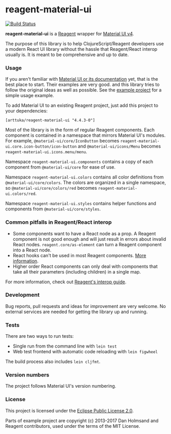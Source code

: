 # reagent-material-ui

[![Build Status](https://travis-ci.com/arttuka/reagent-material-ui.svg?branch=master)](https://travis-ci.com/arttuka/reagent-material-ui)

**reagent-material-ui** is a [Reagent](http://reagent-project.github.io/) wrapper
for [Material UI v4](https://material-ui.com/).

The purpose of this library is to help ClojureScript/Reagent developers use a modern React UI library
without the hassle that Reagent/React interop usually is. It is meant to be comprehensive and up to date.

### Usage

If you aren't familiar with [Material UI or its documentation](https://material-ui.com) yet, that is the best place to start.
Their examples are very good. and this library tries to follow the original ideas as well as possible. See the [example project](./example) for a simple usage example.

To add Material UI to an existing Reagent project, just add this project to your dependencies:
```
[arttuka/reagent-material-ui "4.4.3-0"]
```

Most of the library is in the form of regular Reagent components. Each component is contained in a namespace that mirrors
Material UI's modules. For example, `@material-ui/core/IconButton` becomes `reagent-material-ui.core.icon-button/icon-button`
and `@material-ui/icons/Menu` becomes `reagent-material-ui.icons.menu/menu`.

Namespace `reagent-material-ui.components` contains a copy of each component from `@material-ui/core` for ease of use.

Namespace `reagent-material-ui.colors` contains all color definitions from `@material-ui/core/colors`.
The colors are organized in a single namespace, so `@material-ui/core/colors/red` becomes `reagent-material-ui.colors/red`.

Namespace `reagent-material-ui.styles` contains helper functions and components from `@material-ui/core/styles`.

### Common pitfalls in Reagent/React interop

* Some components want to have a React node as a prop. A Reagent component is not good enough and will just result in
  errors about invalid React nodes. `reagent.core/as-element` can turn a Reagent component into a React node.
* React hooks can't be used in most Reagent components. [More information](http://reagent-project.github.io/docs/master/ReactFeatures.html#hooks).
* Higher order React components can only deal with components that take all their parameters
  (including children) in a single map.
  
For more information, check out [Reagent's interop guide](http://reagent-project.github.io/docs/master/InteropWithReact.html).

### Development

Bug reports, pull requests and ideas for improvement are very welcome. No external services are needed for getting the library up and running.

### Tests

There are two ways to run tests:
* Single run from the command line with `lein test`
* Web test frontend with automatic code reloading with `lein figwheel`

The build process also includes `lein cljfmt`. 

### Version numbers

The project follows Material UI's version numbering.

### License

This project is licensed under the [Eclipse Public License 2.0](https://www.eclipse.org/legal/epl-2.0/).

Parts of example project are copyright (c) 2013-2017 Dan Holmsand and Reagent contributors, used under the terms of the MIT License. 
